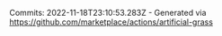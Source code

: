 Commits: 2022-11-18T23:10:53.283Z - Generated via https://github.com/marketplace/actions/artificial-grass
<br>
